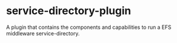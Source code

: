 # service-directory-plugin
A plugin that contains the components and capabilities to run a EFS middleware service-directory.
